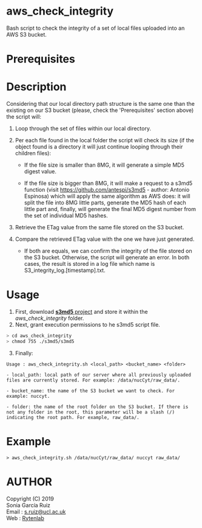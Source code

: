 aws_check_integrity
=====

Bash script to check the integrity of a set of local files uploaded into an AWS S3 bucket.


Prerequisites
=============



Description
===========

Considering that our local directory path structure is the same one than the existing on our S3 bucket (please, check the 'Prerequisites' section above) the script will:

1. Loop through the set of files within our local directory.

2. Per each file found in the local folder the script will check its size (if the object found is a directory it will just continue looping through their children files):

   * If the file size is smaller than 8MG, it will generate a simple MD5 digest value.

   * If the file size is bigger than 8MG, it will make a request to a s3md5 function (visit https://github.com/antespi/s3md5 - author: Antonio Espinosa) which will apply the same algorithm as AWS does: it will split the file into 8MG little parts, generate the MD5 hash of each little part and, finally, will generate the final MD5 digest number from the set of individual MD5 hashes.

3. Retrieve the ETag value from the same file stored on the S3 bucket.

4. Compare the retrieved ETag value with the one we have just generated.

   * If both are equals, we can confirm the integrity of the file stored on the S3 bucket. Otherwise, the script will generate an error. In both cases, the result is stored in a log file which name is S3_integrity_log.[timestamp].txt.



Usage
=====
1. First, download [**s3md5** project](https://github.com/antespi/s3md5) and store it within the *aws_check_integrity* folder.
2. Next, grant execution permissions to he s3md5 script file.
```sh
> cd aws_check_integrity
> chmod 755 ./s3md5/s3md5
```
3. Finally:
```
Usage : aws_check_integrity.sh <local_path> <bucket_name> <folder>

- local_path: local path of our server where all previously uploaded files are currently stored. For example: /data/nucCyt/raw_data/. 

- bucket_name: the name of the S3 bucket we want to check. For example: nuccyt. 

- folder: the name of the root folder on the S3 bucket. If there is not any folder in the root, this parameter will be a slash (/) indicating the root path. For example, raw_data/.
```


Example
=======
```
> aws_check_integrity.sh /data/nucCyt/raw_data/ nuccyt raw_data/
```


AUTHOR
======
Copyright (C) 2019<br />
Sonia García Ruiz<br />
Email : s.ruiz@ucl.ac.uk<br />
Web   : [Rytenlab](https://snca.atica.um.es/)


